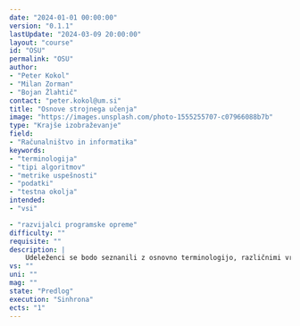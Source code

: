 ```yaml
---
date: "2024-01-01 00:00:00" 
version: "0.1.1"
lastUpdate: "2024-03-09 20:00:00"
layout: "course"
id: "OSU"
permalink: "OSU"
author:
- "Peter Kokol"
- "Milan Zorman"
- "Bojan Žlahtič"
contact: "peter.kokol@um.si"
title: "Osnove strojnega učenja"
image: "https://images.unsplash.com/photo-1555255707-c07966088b7b"
type: "Krajše izobraževanje"
field:
- "Računalništvo in informatika"
keywords:
- "terminologija"
- "tipi algoritmov"
- "metrike uspešnosti"
- "podatki"
- "testna okolja"
intended:
- "vsi"

- "razvijalci programske opreme"
difficulty: ""
requisite: ""
description: |
    Udeleženci se bodo seznanili z osnovno terminologijo, različnimi vrstami učenja, tipi algoritmov, metrikami uspešnosti in delitvijo ter filtriranjem podatkov. Prav tako se bodo srečali z interaktivnimi testnimi okolji za potrebe preizkušanja in nadaljnjih aplikacij.
vs: ""
uni: ""
mag: ""
state: "Predlog"
execution: "Sinhrona"
ects: "1"
---
```

